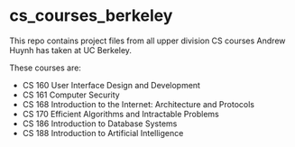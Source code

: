# cs_courses_berkeley
This repo contains project files from all upper division CS courses Andrew Huynh has taken at UC Berkeley.

These courses are:
* CS 160 User Interface Design and Development
* CS 161 Computer Security
* CS 168 Introduction to the Internet: Architecture and Protocols
* CS 170 Efficient Algorithms and Intractable Problems
* CS 186 Introduction to Database Systems
* CS 188 Introduction to Artificial Intelligence
